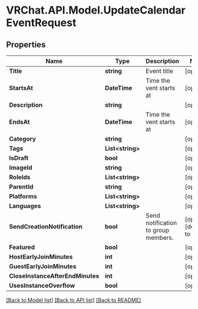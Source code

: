 # VRChat.API.Model.UpdateCalendarEventRequest

## Properties

Name | Type | Description | Notes
------------ | ------------- | ------------- | -------------
**Title** | **string** | Event title | [optional] 
**StartsAt** | **DateTime** | Time the vent starts at | [optional] 
**Description** | **string** |  | [optional] 
**EndsAt** | **DateTime** | Time the vent starts at | [optional] 
**Category** | **string** |  | [optional] 
**Tags** | **List&lt;string&gt;** |  | [optional] 
**IsDraft** | **bool** |  | [optional] 
**ImageId** | **string** |  | [optional] 
**RoleIds** | **List&lt;string&gt;** |  | [optional] 
**ParentId** | **string** |  | [optional] 
**Platforms** | **List&lt;string&gt;** |  | [optional] 
**Languages** | **List&lt;string&gt;** |  | [optional] 
**SendCreationNotification** | **bool** | Send notification to group members. | [optional] [default to false]
**Featured** | **bool** |  | [optional] 
**HostEarlyJoinMinutes** | **int** |  | [optional] 
**GuestEarlyJoinMinutes** | **int** |  | [optional] 
**CloseInstanceAfterEndMinutes** | **int** |  | [optional] 
**UsesInstanceOverflow** | **bool** |  | [optional] 

[[Back to Model list]](../README.md#documentation-for-models) [[Back to API list]](../README.md#documentation-for-api-endpoints) [[Back to README]](../README.md)

